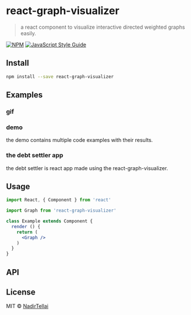 # react-graph-visualizer

> a react component to visualize interactive directed weighted graphs easily.

[![NPM](https://img.shields.io/npm/v/react-graph-visualizer.svg)](https://www.npmjs.com/package/react-graph-visualizer) [![JavaScript Style Guide](https://img.shields.io/badge/code_style-standard-brightgreen.svg)](https://standardjs.com)

 
## Install

```bash
npm install --save react-graph-visualizer
```
## Examples 
### gif 
### demo
the demo contains multiple code examples with their results.
### the debt settler app
the debt settler is react app made using the react-graph-visualizer.
## Usage

```jsx
import React, { Component } from 'react'

import Graph from 'react-graph-visualizer'

class Example extends Component {
  render () {
    return (
      <Graph />
    )
  }
}
```
## API 



## License

MIT © [NadirTellai](https://github.com/NadirTellai)
